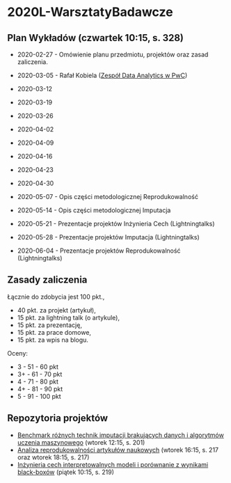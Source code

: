 # 2020L-WarsztatyBadawcze

## Plan Wykładów (czwartek 10:15, s. 328)

* 2020-02-27 - Omówienie planu przedmiotu, projektów oraz zasad zaliczenia.

* 2020-03-05 - Rafał Kobiela ([Zespół Data Analytics w PwC](https://www.pwc.pl/pl/kariera/hello-world-data-analytics.html))

* 2020-03-12 

* 2020-03-19 

* 2020-03-26 

* 2020-04-02 

* 2020-04-09 

* 2020-04-16 

* 2020-04-23

* 2020-04-30 

* 2020-05-07 - Opis części metodologicznej Reprodukowalność

* 2020-05-14 - Opis części metodologicznej Imputacja

* 2020-05-21 - Prezentacje projektów Inżynieria Cech (Lightningtalks)

* 2020-05-28 - Prezentacje projektów Imputacja (Lightningtalks)

* 2020-06-04 - Prezentacje projektów Reprodukowalność (Lightningtalks)


## Zasady zaliczenia

Łącznie do zdobycia jest 100 pkt., 
- 40 pkt. za projekt (artykuł),
- 15 pkt. za lightning talk (o artykule),
- 15 pkt. za prezentację,
- 15 pkt. za prace domowe,
- 15 pkt. za wpis na blogu.

Oceny:
- 3 - 51 - 60 pkt
- 3+ - 61 - 70 pkt
- 4 - 71 - 80 pkt
- 4+ - 81 - 90 pkt
- 5 - 91 - 100 pkt


## Repozytoria projektów

- [Benchmark różnych technik imputacji brakujących danych i algorytmów uczenia maszynowego](https://github.com/mini-pw/2020L-WarsztatyBadawcze-Imputacja) (wtorek 12:15, s. 201)
- [Analiza reprodukowalności artykułów naukowych](https://github.com/mini-pw/2020L-WarsztatyBadawcze-Reprodukowalnosc) (wtorek 16:15, s. 217 oraz wtorek 18:15, s. 217)
- [Inżynieria cech interpretowalnych modeli i porównanie z wynikami black-boxów](https://github.com/mini-pw/2020L-WarsztatyBadawcze-InzynieriaCech) (piątek 10:15, s. 219)


